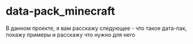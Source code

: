 # data-pack_minecraft
В данном проекте, я вам расскажу следующее - что такое дата-пак, покажу примеры и расскажу что нужно для него

